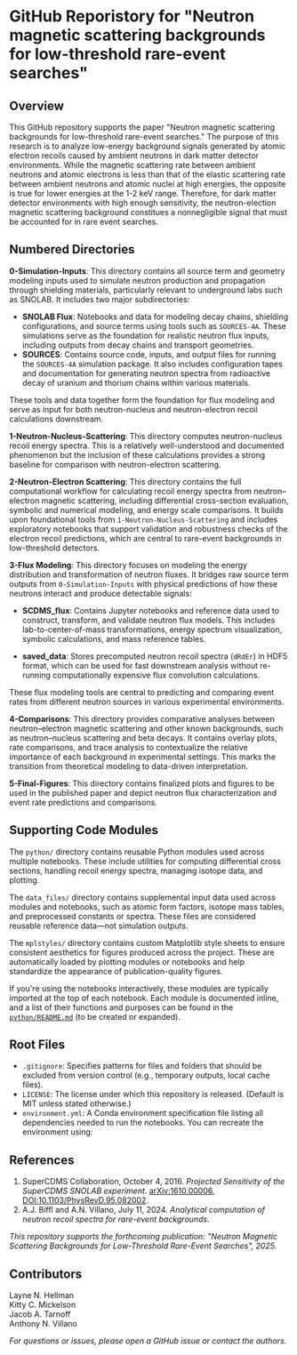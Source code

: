 # GitHub Reporistory for "Neutron magnetic scattering backgrounds for low-threshold rare-event searches"

## Overview
This GitHub repository supports the paper "Neutron magnetic scattering backgrounds for low-threshold rare-event searches." The purpose of this research is to analyze low-energy background signals generated by atomic electron recoils caused by ambient neutrons in dark matter detector environments. While the magnetic scattering rate between ambient neutrons and atomic electrons is less than that of the elastic scattering rate between ambient neutrons and atomic nuclei at high energies, the opposite is true for lower energies at the 1-2 keV range. Therefore, for dark matter detector environments with high enough sensitivity, the neutron-election magnetic scattering background constitues a nonnegligible signal that must be accounted for in rare event searches.


## Numbered Directories
**0-Simulation-Inputs**: This directory contains all source term and geometry modeling inputs used to simulate neutron production and propagation through shielding materials, particularly relevant to underground labs such as SNOLAB. It includes two major subdirectories:

- **SNOLAB Flux**: Notebooks and data for modeling decay chains, shielding configurations, and source terms using tools such as `SOURCES-4A`. These simulations serve as the foundation for realistic neutron flux inputs, including outputs from decay chains and transport geometries.
- **SOURCES**: Contains source code, inputs, and output files for running the `SOURCES-4A` simulation package. It also includes configuration tapes and documentation for generating neutron spectra from radioactive decay of uranium and thorium chains within various materials.

These tools and data together form the foundation for flux modeling and serve as input for both neutron-nucleus and neutron-electron recoil calculations downstream.

**1-Neutron-Nucleus-Scattering**: This directory computes neutron-nucleus recoil energy spectra. This is a relatively well-understood and documented phenomenon but the inclusion of these calculations provides a strong baseline for comparison with neutron-electron scattering.

**2-Neutron-Electron Scattering**: This directory contains the full computational workflow for calculating recoil energy spectra from neutron–electron magnetic scattering, including differential cross-section evaluation, symbolic and numerical modeling, and energy scale comparisons. It builds upon foundational tools from `1-Neutron-Nucleus-Scattering` and includes exploratory notebooks that support validation and robustness checks of the electron recoil predictions, which are central to rare-event backgrounds in low-threshold detectors.

**3-Flux Modeling**: This directory focuses on modeling the energy distribution and transformation of neutron fluxes. It bridges raw source term outputs from `0-Simulation-Inputs` with physical predictions of how these neutrons interact and produce detectable signals:

- **SCDMS_flux**: Contains Jupyter notebooks and reference data used to construct, transform, and validate neutron flux models. This includes lab-to-center-of-mass transformations, energy spectrum visualization, symbolic calculations, and mass reference tables.

- **saved_data**: Stores precomputed neutron recoil spectra (`dRdEr`) in HDF5 format, which can be used for fast downstream analysis without re-running computationally expensive flux convolution calculations.

These flux modeling tools are central to predicting and comparing event rates from different neutron sources in various experimental environments.

**4-Comparisons**: This directory provides comparative analyses between neutron–electron magnetic scattering and other known backgrounds, such as neutron–nucleus scattering and beta decays. It contains overlay plots, rate comparisons, and trace analysis to contextualize the relative importance of each background in experimental settings. This marks the transition from theoretical modeling to data-driven interpretation.

**5-Final-Figures**: This directory contains finalized plots and figures to be used in the published paper and depict neutron flux characterization and event rate predictions and comparisons.


## Supporting Code Modules

The `python/` directory contains reusable Python modules used across multiple notebooks. These include utilities for computing differential cross sections, handling recoil energy spectra, managing isotope data, and plotting.

The `data_files/` directory contains supplemental input data used across modules and notebooks, such as atomic form factors, isotope mass tables, and preprocessed constants or spectra. These files are considered reusable reference data—not simulation outputs.

The `mplstyles/` directory contains custom Matplotlib style sheets to ensure consistent aesthetics for figures produced across the project. These are automatically loaded by plotting modules or notebooks and help standardize the appearance of publication-quality figures.

If you're using the notebooks interactively, these modules are typically imported at the top of each notebook. Each module is documented inline, and a list of their functions and purposes can be found in the [`python/README.md`](python/README.md) (to be created or expanded).

## Root Files

- `.gitignore`: Specifies patterns for files and folders that should be excluded from version control (e.g., temporary outputs, local cache files).
- `LICENSE`: The license under which this repository is released. (Default is MIT unless stated otherwise.)
- `environment.yml`: A Conda environment specification file listing all dependencies needed to run the notebooks. You can recreate the environment using:


## References

1. SuperCDMS Collaboration, October 4, 2016. *Projected Sensitivity of the SuperCDMS SNOLAB experiment*. [arXiv:1610.00006](https://arxiv.org/abs/1610.00006), [DOI:10.1103/PhysRevD.95.082002](https://doi.org/10.1103/PhysRevD.95.082002).
2. A.J. Biffl and A.N. Villano, July 11, 2024. *Analytical computation of neutron recoil spectra for rare-event backgrounds*.

*This repository supports the forthcoming publication: "Neutron Magnetic Scattering Backgrounds for Low-Threshold Rare-Event Searches", 2025.*

## Contributors

Layne N. Hellman <br />
Kitty C. Mickelson <br />
Jacob A. Tarnoff <br />
Anthony N. Villano

*For questions or issues, please open a GitHub issue or contact the authors.*
